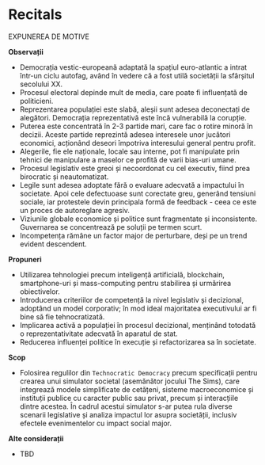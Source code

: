 # Recitals

EXPUNEREA DE MOTIVE

**Observații**

* Democrația vestic-europeană adaptată la spațiul euro-atlantic a intrat într-un ciclu autofag, având în vedere că a fost utilă societății la sfârșitul secolului XX.
* Procesul electoral depinde mult de media, care poate fi influențată de politicieni.
* Reprezentarea populației este slabă, aleșii sunt adesea deconectați de alegători. Democrația reprezentativă este încă vulnerabilă la corupție.
* Puterea este concentrată în 2-3 partide mari, care fac o rotire minoră în decizii. Aceste partide reprezintă adesea interesele unor jucători economici, acționând deseori împotriva interesului general pentru profit.
* Alegerile, fie ele naționale, locale sau interne, pot fi manipulate prin tehnici de manipulare a maselor ce profită de varii bias-uri umane.
* Procesul legislativ este greoi și necoordonat cu cel executiv, fiind prea birocratic și neautomatizat.
* Legile sunt adesea adoptate fără o evaluare adecvată a impactului în societate. Apoi cele defectuoase sunt corectate greu, generând tensiuni sociale, iar protestele devin principala formă de feedback - ceea ce este un proces de autoreglare agresiv.
* Viziunile globale economice și politice sunt fragmentate și inconsistente. Guvernarea se concentrează pe soluții pe termen scurt.
* Incompetența rămâne un factor major de perturbare, deși pe un trend evident descendent.

**Propuneri**

* Utilizarea tehnologiei precum inteligență artificială, blockchain, smartphone-uri și mass-computing pentru stabilirea și urmărirea obiectivelor.
* Introducerea criteriilor de competență la nivel legislativ și decizional, adoptând un model corporativ; în mod ideal majoritatea executivului ar fi bine să fie tehnocratizată.
* Implicarea activă a populației în procesul decizional, menținând totodată o reprezentativitate adecvată în aparatul de stat.
* Reducerea influenței politice în execuție și refactorizarea sa în societate.


**Scop**

* Folosirea regulilor din `Technocratic Democracy` precum specificații pentru crearea unui simulator societal (asemănător jocului The Sims), care integrează modele simplificate de cetățeni, sisteme macroeconomice și instituții publice cu caracter public sau privat, precum și interacțiile dintre acestea. În cadrul acestui simulator s-ar putea rula diverse scenarii legislative și analiza impactul lor asupra societății, inclusiv efectele evenimentelor cu impact social major.

**Alte considerații**

* TBD
